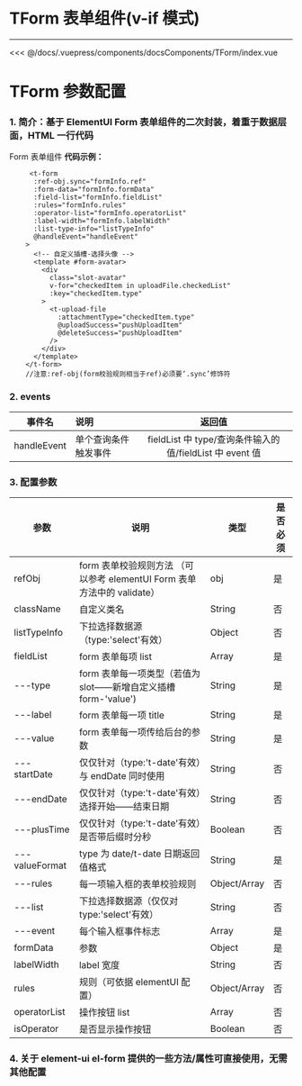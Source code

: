 # TForm 表单组件(v-if 模式)

---

<common-code-format>
  <docsComponents-TForm-index slot="source"></docsComponents-TForm-index>
  <<< @/docs/.vuepress/components/docsComponents/TForm/index.vue
</common-code-format>

# TForm 参数配置

### 1. 简介：基于 ElementUI Form 表单组件的二次封装，着重于数据层面，HTML 一行代码

Form 表单组件
**代码示例：**

```
     <t-form
      :ref-obj.sync="formInfo.ref"
      :form-data="formInfo.formData"
      :field-list="formInfo.fieldList"
      :rules="formInfo.rules"
      :operator-list="formInfo.operatorList"
      :label-width="formInfo.labelWidth"
      :list-type-info="listTypeInfo"
      @handleEvent="handleEvent"
    >
      <!-- 自定义插槽-选择头像 -->
      <template #form-avatar>
        <div
          class="slot-avatar"
          v-for="checkedItem in uploadFile.checkedList"
          :key="checkedItem.type"
        >
          <t-upload-file
            :attachmentType="checkedItem.type"
            @uploadSuccess="pushUploadItem"
            @deleteSuccess="pushUploadItem"
          />
        </div>
      </template>
    </t-form>
    //注意:ref-obj(form校验规则相当于ref)必须要‘.sync’修饰符
```

### 2. events

|   事件名    | 说明                 |                          返回值                          |
| :---------: | :------------------- | :------------------------------------------------------: |
| handleEvent | 单个查询条件触发事件 | fieldList 中 type/查询条件输入的值/fieldList 中 event 值 |

### 3. 配置参数

| 参数           | 说明                                                                    | 类型         | 是否必须 |
| -------------- | ----------------------------------------------------------------------- | ------------ | -------- |
| refObj         | form 表单校验规则方法 （可以参考 elementUI Form 表单方法中的 validate） | obj          | 是       |
| className      | 自定义类名                                                              | String       | 否       |
| listTypeInfo   | 下拉选择数据源（type:'select'有效）                                     | Object       | 否       |
| fieldList      | form 表单每项 list                                                      | Array        | 是       |
| ---type        | form 表单每一项类型（若值为 slot——新增自定义插槽 form-'value')          | String       | 是       |
| ---label       | form 表单每一项 title                                                   | String       | 是       |
| ---value       | form 表单每一项传给后台的参数                                           | String       | 是       |
| ---startDate   | 仅仅针对（type:'t-date'有效）与 endDate 同时使用                        | String       | 否       |
| ---endDate     | 仅仅针对（type:'t-date'有效）选择开始——结束日期                         | String       | 否       |
| ---plusTime    | 仅仅针对（type:'t-date'有效）是否带后缀时分秒                           | Boolean      | 否       |
| ---valueFormat | type 为 date/t-date 日期返回值格式                                      | String       | 是       |
| ---rules       | 每一项输入框的表单校验规则                                              | Object/Array | 否       |
| ---list        | 下拉选择数据源（仅仅对 type:'select'有效）                              | String       | 否       |
| ---event       | 每个输入框事件标志                                                      | Array        | 是       |
| formData       | 参数                                                                    | Object       | 是       |
| labelWidth     | label 宽度                                                              | String       | 否       |
| rules          | 规则（可依据 elementUI 配置）                                           | Object/Array | 否       |
| operatorList   | 操作按钮 list                                                           | Array        | 否       |
| isOperator     | 是否显示操作按钮                                                        | Boolean      | 否       |

### 4. 关于 element-ui el-form 提供的一些方法/属性可直接使用，无需其他配置
